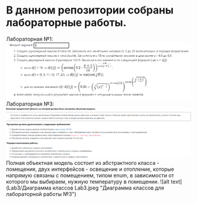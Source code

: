 # В данном репозитории собраны лабораторные работы.
Лабораторная №1:
![alt text](Lab1/Lab1Task.png "Задание для лабораторной работы №1")
Лабораторная №3:
![alt text](Lab3/lab3.png "Задание для лабораторной работы №3")
Полная объектная модель состоит из абстрактного класса - помещения, двух интерфейсов - освещение и отопление, которые напрямую связаны с помещением, типом enum, в зависимости от которого мы выбираем, нужную температуру в помещении.
![alt text](Lab3/Диаграмма классов Lab3.jpeg "Диаграмма классов для лабораторной работы №3")
